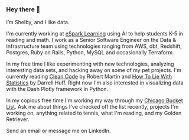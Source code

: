 ### Hey there 👋

I’m Shelby, and I like data. 

I'm currently working at [eSpark Learning](https://www.esparklearning.com/) using AI to help students K-5 in reading and math. I work as a Senior Software Engineer on the Data & Infrastructure team using technologies ranging from AWS, dbt, Redshift, Postgres, Ruby on Rails, Python, MySQL and occasionally Terraform.

In my free time I like experimenting with new technologies, analyzing interesting data sets, and hacking away on some of my pet projects. I'm currently reading [Clean Code](https://www.amazon.com/Clean-Code-Handbook-Software-Craftsmanship/dp/0132350882) by Robert Martin and [How To Lie With Statistics](https://www.amazon.com/How-Lie-Statistics-Darrell-Huff/dp/0393310728) by Darrell Huff. Right now I'm also interested in visualizing data with the Dash Plotly framework in Python.  

In my copious free time I'm working my way through my [Chicago Bucket List](chicago_bucket_list.md). Ask me about things I've checked off the list recently, projects I'm working on, anything related to tennis, what I'm reading, and my Golden Retriever.

Send an email or message me on LinkedIn.
